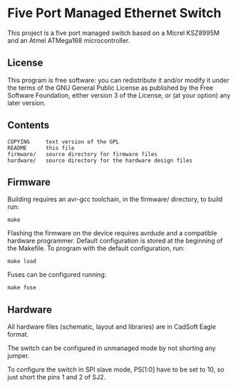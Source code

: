 Five Port Managed Ethernet Switch
=================================


This project is a five port managed switch based on a Micrel KSZ8995M and an
Atmel ATMega168 microcontroller.

License
-------

This program is free software: you can redistribute it and/or modify
it under the terms of the GNU General Public License as published by
the Free Software Foundation, either version 3 of the License, or
(at your option) any later version.

Contents
--------

    COPYING     text version of the GPL
    README      this file
    firmware/   source directory for firmware files
    hardware/   source directory for the hardware design files

Firmware
--------

Building requires an avr-gcc toolchain, in the firmware/ directory, to build
run:

    make

Flashing the firmware on the device requires avrdude and a compatible hardware
programmer. Default configuration is stored at the beginning of the Makefile.
To program with the default configuration, run:

    make load

Fuses can be configured running:

    make fuse 

Hardware
--------

All hardware files (schematic, layout and libraries) are in CadSoft Eagle
format.

The switch can be configured in unmanaged mode by not shorting any jumper.

To configure the switch in SPI slave mode, PS[1:0] have to be set to 10, so
just short the pins 1 and 2 of SJ2.
